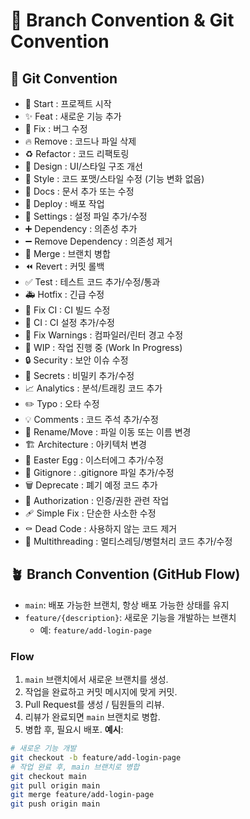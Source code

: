 # 🎯 Branch Convention & Git Convention
## 🎯 Git Convention
- 🎉 Start : 프로젝트 시작
- ✨ Feat : 새로운 기능 추가
- 🐛 Fix : 버그 수정
- 🔥 Remove : 코드나 파일 삭제
- ♻️ Refactor : 코드 리팩토링
- 🎨 Design : UI/스타일 구조 개선
- 💄 Style : 코드 포맷/스타일 수정 (기능 변화 없음)
- 📝 Docs : 문서 추가 또는 수정
- 🚀 Deploy : 배포 작업
- 🔧 Settings : 설정 파일 추가/수정
- ➕ Dependency : 의존성 추가
- ➖ Remove Dependency : 의존성 제거
- 🔀 Merge : 브랜치 병합
- ⏪️ Revert : 커밋 롤백
- ✅ Test : 테스트 코드 추가/수정/통과
- 🚑️ Hotfix : 긴급 수정
- 💚 Fix CI : CI 빌드 수정
- 👷 CI : CI 설정 추가/수정
- 🚨 Fix Warnings : 컴파일러/린터 경고 수정
- 🚧 WIP : 작업 진행 중 (Work In Progress)
- 🔒️ Security : 보안 이슈 수정
- 🔐 Secrets : 비밀키 추가/수정
- 📈 Analytics : 분석/트래킹 코드 추가
- ✏️ Typo : 오타 수정
- 💡 Comments : 코드 주석 추가/수정
- 🚚 Rename/Move : 파일 이동 또는 이름 변경
- 🏗️ Architecture : 아키텍처 변경
- 🥚 Easter Egg : 이스터에그 추가/수정
- 🙈 Gitignore : .gitignore 파일 추가/수정
- 🗑️ Deprecate : 폐기 예정 코드 추가
- 🛂 Authorization : 인증/권한 관련 작업
- 🩹 Simple Fix : 단순한 사소한 수정
- ⚰️ Dead Code : 사용하지 않는 코드 제거
- 🧵 Multithreading : 멀티스레딩/병렬처리 코드 추가/수정

## 🪴 Branch Convention (GitHub Flow)
- `main`: 배포 가능한 브랜치, 항상 배포 가능한 상태를 유지
- `feature/{description}`: 새로운 기능을 개발하는 브랜치
    - 예: `feature/add-login-page`
### Flow
1. `main` 브랜치에서 새로운 브랜치를 생성.
2. 작업을 완료하고 커밋 메시지에 맞게 커밋.
3. Pull Request를 생성 / 팀원들의 리뷰.
4. 리뷰가 완료되면 `main` 브랜치로 병합.
5. 병합 후, 필요시 배포.
   **예시**:
```bash
# 새로운 기능 개발
git checkout -b feature/add-login-page
# 작업 완료 후, main 브랜치로 병합
git checkout main
git pull origin main
git merge feature/add-login-page
git push origin main
```
